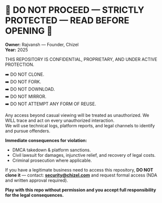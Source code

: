 # 🚨 DO NOT PROCEED — STRICTLY PROTECTED — READ BEFORE OPENING 🚨

**Owner:** Rajvansh — Founder, Chizel  
**Year:** 2025

THIS REPOSITORY IS CONFIDENTIAL, PROPRIETARY, AND UNDER ACTIVE PROTECTION.

➡️ DO NOT CLONE.  
➡️ DO NOT FORK.  
➡️ DO NOT DOWNLOAD.  
➡️ DO NOT MIRROR.  
➡️ DO NOT ATTEMPT ANY FORM OF REUSE.

Any access beyond casual viewing will be treated as unauthorized. We WILL trace and act on every unauthorized interaction.  
We will use technical logs, platform reports, and legal channels to identify and pursue offenders.

**Immediate consequences for violation:**
- DMCA takedown & platform sanctions.  
- Civil lawsuit for damages, injunctive relief, and recovery of legal costs.  
- Criminal prosecution where applicable.

If you have a legitimate business need to access this repository, **DO NOT clone it** — contact: **security@chizel.com** and request formal access (NDA and written approval required).

**Play with this repo without permission and you accept full responsibility for the legal consequences.**
